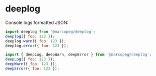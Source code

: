 # deeplog

Console logs formatted JSON:

```js
import deeplog from '@marcopeg/deeplog';
deeplog({ foo: 123 });
deeplog.warn({ foo: 123 });
deeplog.error({ foo: 123 });

import { deepLog, deepWarn, deepError } from '@marcopeg/deeplog';
deepLog({ foo: 123 });
deepWarn({ foo: 123 });
deepError({ foo: 123 });
```
